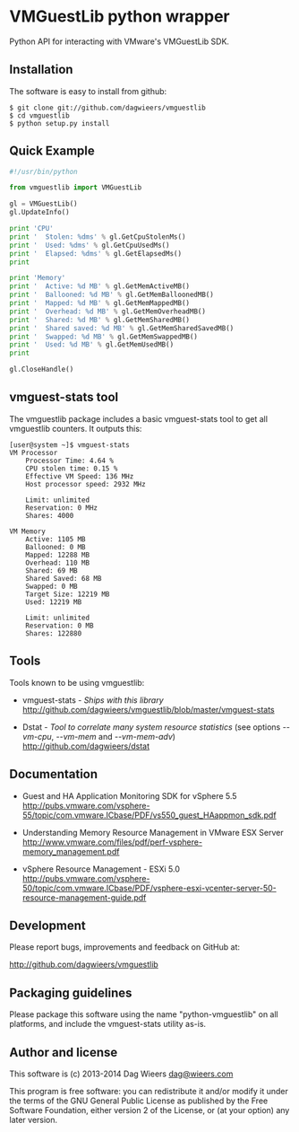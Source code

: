 VMGuestLib python wrapper
=========================
Python API for interacting with VMware's VMGuestLib SDK.


Installation
------------
The software is easy to install from github:

    $ git clone git://github.com/dagwieers/vmguestlib
    $ cd vmguestlib
    $ python setup.py install


Quick Example
-------------
```python
#!/usr/bin/python

from vmguestlib import VMGuestLib

gl = VMGuestLib()
gl.UpdateInfo()

print 'CPU'
print '  Stolen: %dms' % gl.GetCpuStolenMs()
print '  Used: %dms' % gl.GetCpuUsedMs()
print '  Elapsed: %dms' % gl.GetElapsedMs()
print

print 'Memory'
print '  Active: %d MB' % gl.GetMemActiveMB()
print '  Ballooned: %d MB' % gl.GetMemBalloonedMB()
print '  Mapped: %d MB' % gl.GetMemMappedMB()
print '  Overhead: %d MB' % gl.GetMemOverheadMB()
print '  Shared: %d MB' % gl.GetMemSharedMB()
print '  Shared saved: %d MB' % gl.GetMemSharedSavedMB()
print '  Swapped: %d MB' % gl.GetMemSwappedMB()
print '  Used: %d MB' % gl.GetMemUsedMB()
print

gl.CloseHandle()
```


vmguest-stats tool
------------------
The vmguestlib package includes a basic vmguest-stats tool to get all
vmguestlib counters. It outputs this:
```
[user@system ~]$ vmguest-stats
VM Processor
    Processor Time: 4.64 %
    CPU stolen time: 0.15 %
    Effective VM Speed: 136 MHz
    Host processor speed: 2932 MHz

    Limit: unlimited
    Reservation: 0 MHz
    Shares: 4000

VM Memory
    Active: 1105 MB
    Ballooned: 0 MB
    Mapped: 12288 MB
    Overhead: 110 MB
    Shared: 69 MB
    Shared Saved: 68 MB
    Swapped: 0 MB
    Target Size: 12219 MB
    Used: 12219 MB

    Limit: unlimited
    Reservation: 0 MB
    Shares: 122880
```


Tools
-----
Tools known to be using vmguestlib:

 * vmguest-stats - *Ships with this library*  
   http://github.com/dagwieers/vmguestlib/blob/master/vmguest-stats

 * Dstat - *Tool to correlate many system resource statistics* (see options *--vm-cpu*, *--vm-mem* and *--vm-mem-adv*)  
   http://github.com/dagwieers/dstat


Documentation
-------------
 * Guest and HA Application Monitoring SDK for vSphere 5.5  
   http://pubs.vmware.com/vsphere-55/topic/com.vmware.ICbase/PDF/vs550_guest_HAappmon_sdk.pdf

 * Understanding Memory Resource Management in VMware ESX Server  
   http://www.vmware.com/files/pdf/perf-vsphere-memory_management.pdf

 * vSphere Resource Management - ESXi 5.0  
   http://pubs.vmware.com/vsphere-50/topic/com.vmware.ICbase/PDF/vsphere-esxi-vcenter-server-50-resource-management-guide.pdf


Development
-----------
Please report bugs, improvements and feedback on GitHub at:

http://github.com/dagwieers/vmguestlib


Packaging guidelines
--------------------
Please package this software using the name "python-vmguestlib" on all platforms,
and include the vmguest-stats utility as-is.


Author and license
------------------
This software is (c) 2013-2014 Dag Wieers <dag@wieers.com>

This program is free software: you can redistribute it and/or modify it under
the terms of the GNU General Public License as published by the Free Software
Foundation, either version 2 of the License, or (at your option) any later
version.
